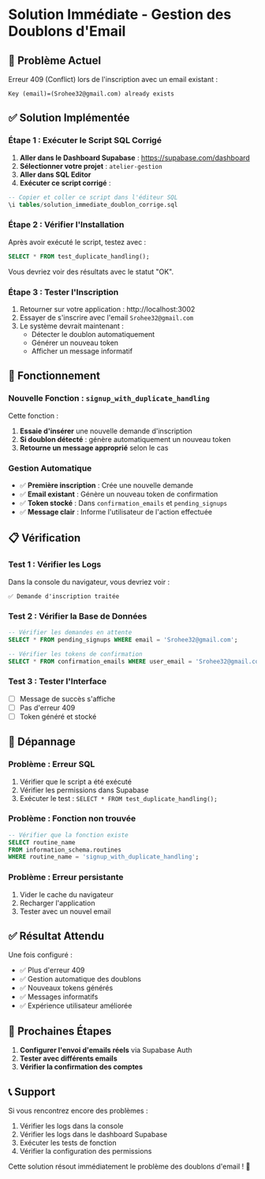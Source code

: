 # Solution Immédiate - Gestion des Doublons d'Email

## 🚨 Problème Actuel

Erreur 409 (Conflict) lors de l'inscription avec un email existant :
```
Key (email)=(Srohee32@gmail.com) already exists
```

## ✅ Solution Implémentée

### Étape 1 : Exécuter le Script SQL Corrigé

1. **Aller dans le Dashboard Supabase** : https://supabase.com/dashboard
2. **Sélectionner votre projet** : `atelier-gestion`
3. **Aller dans SQL Editor**
4. **Exécuter ce script corrigé** :

```sql
-- Copier et coller ce script dans l'éditeur SQL
\i tables/solution_immediate_doublon_corrige.sql
```

### Étape 2 : Vérifier l'Installation

Après avoir exécuté le script, testez avec :

```sql
SELECT * FROM test_duplicate_handling();
```

Vous devriez voir des résultats avec le statut "OK".

### Étape 3 : Tester l'Inscription

1. Retourner sur votre application : http://localhost:3002
2. Essayer de s'inscrire avec l'email `Srohee32@gmail.com`
3. Le système devrait maintenant :
   - Détecter le doublon automatiquement
   - Générer un nouveau token
   - Afficher un message informatif

## 🔧 Fonctionnement

### Nouvelle Fonction : `signup_with_duplicate_handling`

Cette fonction :
1. **Essaie d'insérer** une nouvelle demande d'inscription
2. **Si doublon détecté** : génère automatiquement un nouveau token
3. **Retourne un message approprié** selon le cas

### Gestion Automatique

- ✅ **Première inscription** : Crée une nouvelle demande
- ✅ **Email existant** : Génère un nouveau token de confirmation
- ✅ **Token stocké** : Dans `confirmation_emails` et `pending_signups`
- ✅ **Message clair** : Informe l'utilisateur de l'action effectuée

## 📋 Vérification

### Test 1 : Vérifier les Logs
Dans la console du navigateur, vous devriez voir :
```
✅ Demande d'inscription traitée
```

### Test 2 : Vérifier la Base de Données
```sql
-- Vérifier les demandes en attente
SELECT * FROM pending_signups WHERE email = 'Srohee32@gmail.com';

-- Vérifier les tokens de confirmation
SELECT * FROM confirmation_emails WHERE user_email = 'Srohee32@gmail.com';
```

### Test 3 : Tester l'Interface
- [ ] Message de succès s'affiche
- [ ] Pas d'erreur 409
- [ ] Token généré et stocké

## 🚨 Dépannage

### Problème : Erreur SQL
1. Vérifier que le script a été exécuté
2. Vérifier les permissions dans Supabase
3. Exécuter le test : `SELECT * FROM test_duplicate_handling();`

### Problème : Fonction non trouvée
```sql
-- Vérifier que la fonction existe
SELECT routine_name 
FROM information_schema.routines 
WHERE routine_name = 'signup_with_duplicate_handling';
```

### Problème : Erreur persistante
1. Vider le cache du navigateur
2. Recharger l'application
3. Tester avec un nouvel email

## ✅ Résultat Attendu

Une fois configuré :
- ✅ Plus d'erreur 409
- ✅ Gestion automatique des doublons
- ✅ Nouveaux tokens générés
- ✅ Messages informatifs
- ✅ Expérience utilisateur améliorée

## 🔄 Prochaines Étapes

1. **Configurer l'envoi d'emails réels** via Supabase Auth
2. **Tester avec différents emails**
3. **Vérifier la confirmation des comptes**

## 📞 Support

Si vous rencontrez encore des problèmes :
1. Vérifier les logs dans la console
2. Vérifier les logs dans le dashboard Supabase
3. Exécuter les tests de fonction
4. Vérifier la configuration des permissions

Cette solution résout immédiatement le problème des doublons d'email ! 🎉

